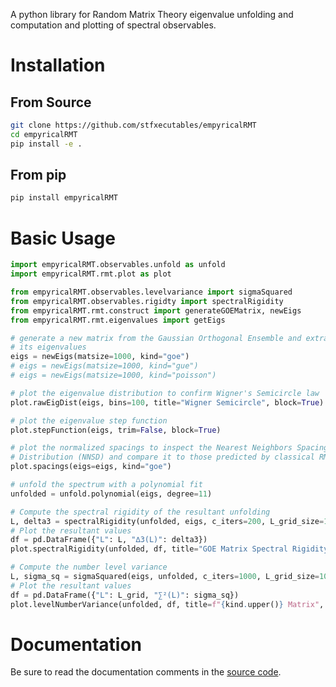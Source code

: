 A python library for Random Matrix Theory eigenvalue unfolding and
computation and plotting of spectral observables.

# Installation

## From Source
```bash
git clone https://github.com/stfxecutables/empyricalRMT
cd empyricalRMT
pip install -e .
```

## From pip
```bash
pip install empyricalRMT
```

# Basic Usage
```python
import empyricalRMT.observables.unfold as unfold
import empyricalRMT.rmt.plot as plot

from empyricalRMT.observables.levelvariance import sigmaSquared
from empyricalRMT.observables.rigidty import spectralRigidity
from empyricalRMT.rmt.construct import generateGOEMatrix, newEigs
from empyricalRMT.rmt.eigenvalues import getEigs

# generate a new matrix from the Gaussian Orthogonal Ensemble and extract
# its eigenvalues
eigs = newEigs(matsize=1000, kind="goe")
# eigs = newEigs(matsize=1000, kind="gue")
# eigs = newEigs(matsize=1000, kind="poisson")

# plot the eigenvalue distribution to confirm Wigner's Semicircle law
plot.rawEigDist(eigs, bins=100, title="Wigner Semicircle", block=True)

# plot the eigenvalue step function
plot.stepFunction(eigs, trim=False, block=True)

# plot the normalized spacings to inspect the Nearest Neighbors Spacing
# Distribution (NNSD) and compare it to those predicted by classical RMT
plot.spacings(eigs=eigs, kind="goe")

# unfold the spectrum with a polynomial fit
unfolded = unfold.polynomial(eigs, degree=11)

# Compute the spectral rigidity of the resultant unfolding
L, delta3 = spectralRigidity(unfolded, eigs, c_iters=200, L_grid_size=100, min_L=0.5, max_L=25)
# Plot the resultant values
df = pd.DataFrame({"L": L, "∆3(L)": delta3})
plot.spectralRigidity(unfolded, df, title="GOE Matrix Spectral Rigidity", mode="block")

# Compute the number level variance
L, sigma_sq = sigmaSquared(eigs, unfolded, c_iters=1000, L_grid_size=100, min_L=0.5, max_L=20)
# Plot the resultant values
df = pd.DataFrame({"L": L_grid, "∑²(L)": sigma_sq})
plot.levelNumberVariance(unfolded, df, title=f"{kind.upper()} Matrix", mode="block")

```

# Documentation
Be sure to read the documentation comments in the [source code](https://github.com/stfxecutables/empyricalRMT/tree/master/empyricalRMT).